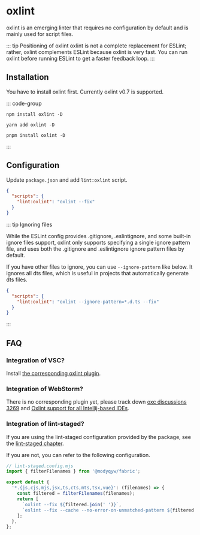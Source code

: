 # oxlint

oxlint is an emerging linter that requires no configuration by default and is mainly used for script files.

::: tip Positioning of oxlint
oxlint is not a complete replacement for ESLint; rather, oxlint complements ESLint because oxlint is very fast. You can run oxlint before running ESLint to get a faster feedback loop.
:::

## Installation

You have to install oxlint first. Currently oxlint v0.7 is supported.

::: code-group

```shell [npm]
npm install oxlint -D
```

```shell [yarn]
yarn add oxlint -D
```

```shell [pnpm]
pnpm install oxlint -D
```

:::

## Configuration

Update `package.json` and add `lint:oxlint` script.

```json
{
  "scripts": {
    "lint:oxlint": "oxlint --fix"
  }
}
```

::: tip Ignoring files

While the ESLint config provides .gitignore, .eslintignore, and some built-in ignore files support, oxlint only supports specifying a single ignore pattern file, and uses both the .gitignore and .eslintignore ignore pattern files by default.

If you have other files to ignore, you can use `--ignore-pattern` like below. It ignores all dts files, which is useful in projects that automatically generate dts files.

```json
{
  "scripts": {
    "lint:oxlint": "oxlint --ignore-pattern=*.d.ts --fix"
  }
}
```

:::

## FAQ

### Integration of VSC?

Install [the corresponding oxlint plugin](https://marketplace.visualstudio.com/items?itemName=oxc.oxc-vscode).

### Integration of WebStorm?

There is no corresponding plugin yet, please track down [oxc discussions 3269](https://github.com/oxc-project/oxc/discussions/3269) and [Oxlint support for all Intellij-based IDEs](https://youtrack.jetbrains.com/issue/WEB-64726/Oxlint-support-for-all-Intellij-based-IDEs).

### Integration of lint-staged?

If you are using the lint-staged configuration provided by the package, see the [lint-staged chapter](../git/lint-staged.md).

If you are not, you can refer to the following configuration.

```javascript
// lint-staged.config.mjs
import { filterFilenames } from '@modyqyw/fabric';

export default {
  '*.{js,cjs,mjs,jsx,ts,cts,mts,tsx,vue}': (filenames) => {
    const filtered = filterFilenames(filenames);
    return [
      `oxlint --fix ${filtered.join(' ')}`,
      `eslint --fix --cache --no-error-on-unmatched-pattern ${filtered.join(' ')}`,
    ];
  },
};
```
